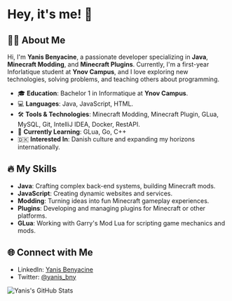 # Hey, it's me! 👋

## 🧑‍💻 About Me
Hi, I'm **Yanis Benyacine**, a passionate developer specializing in **Java**, **Minecraft Modding**, and **Minecraft Plugins**. Currently, I'm a first-year Inforlatique student at **Ynov Campus**, and I love exploring new technologies, solving problems, and teaching others about programming.

- 🎓 **Education**: Bachelor 1 in Informatique at **Ynov Campus**.
- 💻 **Languages**: Java, JavaScript, HTML.
- 🛠️ **Tools & Technologies**: Minecraft Modding, Minecraft Plugin, GLua, MySQL, Git, IntelliJ IDEA, Docker, RestAPI.
- 🌱 **Currently Learning**: GLua, Go, C++
- 🇩🇰 **Interested In**: Danish culture and expanding my horizons internationally.

## 🔥 My Skills
- **Java**: Crafting complex back-end systems, building Minecraft mods.
- **JavaScript**: Creating dynamic websites and services.
- **Modding**: Turning ideas into fun Minecraft gameplay experiences.
- **Plugins**: Developing and managing plugins for Minecraft or other platforms.
- **GLua**: Working with Garry's Mod Lua for scripting game mechanics and mods.

## 🌐 Connect with Me
- LinkedIn: [Yanis Benyacine](https://www.linkedin.com/in/yanis-benyacine-5a482528b/)
- Twitter: [@yanis_bny](https://x.com/yanis_bny)

![Yanis's GitHub Stats](https://github-readme-stats.vercel.app/api?username=Sterll&show_icons=true&theme=radical)
